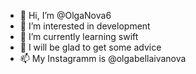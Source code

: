 - 👋 Hi, I’m @OlgaNova6
- 👀 I’m interested in development
- 🌱 I’m currently learning swift
- 💞️ I will be glad to get some advice
- 📫 My Instagramm is @olgabellaivanova

<!---
OlgaNova6/OlgaNova6 is a ✨ special ✨ repository because its `README.md` (this file) appears on your GitHub profile.
You can click the Preview link to take a look at your changes.
--->
